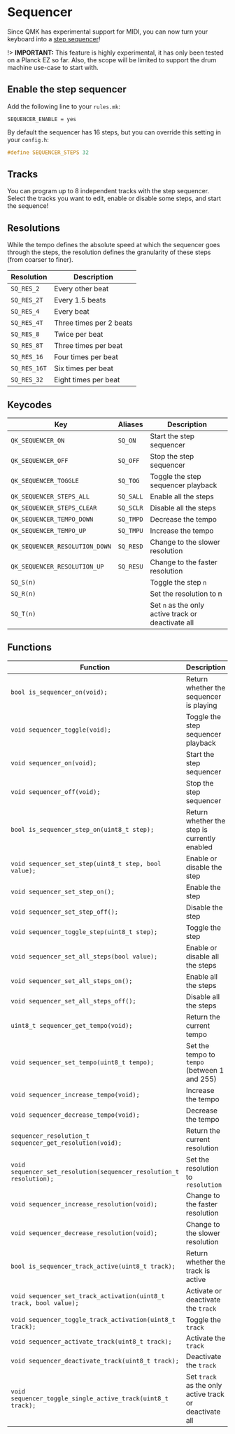 # Sequencer

Since QMK has experimental support for MIDI, you can now turn your keyboard into a [step sequencer](https://en.wikipedia.org/wiki/Music_sequencer#Step_sequencers)!

!> **IMPORTANT:** This feature is highly experimental, it has only been tested on a Planck EZ so far. Also, the scope will be limited to support the drum machine use-case to start with.

## Enable the step sequencer

Add the following line to your `rules.mk`:

```make
SEQUENCER_ENABLE = yes
```

By default the sequencer has 16 steps, but you can override this setting in your `config.h`:

```c
#define SEQUENCER_STEPS 32
```

## Tracks

You can program up to 8 independent tracks with the step sequencer. Select the tracks you want to edit, enable or disable some steps, and start the sequence!

## Resolutions

While the tempo defines the absolute speed at which the sequencer goes through the steps, the resolution defines the granularity of these steps (from coarser to finer).

|Resolution   |Description            |
|----------   |-----------            |
|`SQ_RES_2`   |Every other beat       |
|`SQ_RES_2T`  |Every 1.5 beats        |
|`SQ_RES_4`   |Every beat             |
|`SQ_RES_4T`  |Three times per 2 beats|
|`SQ_RES_8`   |Twice per beat         |
|`SQ_RES_8T`  |Three times per beat   |
|`SQ_RES_16`  |Four times per beat    |
|`SQ_RES_16T` |Six times per beat     |
|`SQ_RES_32`  |Eight times per beat   |

## Keycodes

|Key                            |Aliases  |Description                                        |
|-------------------------------|---------|---------------------------------------------------|
|`QK_SEQUENCER_ON`              |`SQ_ON`  |Start the step sequencer                           |
|`QK_SEQUENCER_OFF`             |`SQ_OFF` |Stop the step sequencer                            |
|`QK_SEQUENCER_TOGGLE`          |`SQ_TOG` |Toggle the step sequencer playback                 |
|`QK_SEQUENCER_STEPS_ALL`       |`SQ_SALL`|Enable all the steps                               |
|`QK_SEQUENCER_STEPS_CLEAR`     |`SQ_SCLR`|Disable all the steps                              |
|`QK_SEQUENCER_TEMPO_DOWN`      |`SQ_TMPD`|Decrease the tempo                                 |
|`QK_SEQUENCER_TEMPO_UP`        |`SQ_TMPU`|Increase the tempo                                 |
|`QK_SEQUENCER_RESOLUTION_DOWN` |`SQ_RESD`|Change to the slower resolution                    |
|`QK_SEQUENCER_RESOLUTION_UP`   |`SQ_RESU`|Change to the faster resolution                    |
|`SQ_S(n)`                      |         |Toggle the step `n`                                |
|`SQ_R(n)`                      |         |Set the resolution to n                            |
|`SQ_T(n)`                      |         |Set `n` as the only active track or deactivate all |

## Functions

|Function                                                             |Description                                            |
|--------                                                             |-----------                                            |
|`bool is_sequencer_on(void);`                                        |Return whether the sequencer is playing                |
|`void sequencer_toggle(void);`                                       |Toggle the step sequencer playback                     |
|`void sequencer_on(void);`                                           |Start the step sequencer                               |
|`void sequencer_off(void);`                                          |Stop the step sequencer                                |
|`bool is_sequencer_step_on(uint8_t step);`                           |Return whether the step is currently enabled           |
|`void sequencer_set_step(uint8_t step, bool value);`                 |Enable or disable the step                             |
|`void sequencer_set_step_on();`                                      |Enable the step                                        |
|`void sequencer_set_step_off();`                                     |Disable the step                                       |
|`void sequencer_toggle_step(uint8_t step);`                          |Toggle the step                                        |
|`void sequencer_set_all_steps(bool value);`                          |Enable or disable all the steps                        |
|`void sequencer_set_all_steps_on();`                                 |Enable all the steps                                   |
|`void sequencer_set_all_steps_off();`                                |Disable all the steps                                  |
|`uint8_t sequencer_get_tempo(void);`                                 |Return the current tempo                               |
|`void sequencer_set_tempo(uint8_t tempo);`                           |Set the tempo to `tempo` (between 1 and 255)           |
|`void sequencer_increase_tempo(void);`                               |Increase the tempo                                     |
|`void sequencer_decrease_tempo(void);`                               |Decrease the tempo                                     |
|`sequencer_resolution_t sequencer_get_resolution(void);`             |Return the current resolution                          |
|`void sequencer_set_resolution(sequencer_resolution_t resolution);`  |Set the resolution to `resolution`                     |
|`void sequencer_increase_resolution(void);`                          |Change to the faster resolution                        |
|`void sequencer_decrease_resolution(void);`                          |Change to the slower resolution                        |
|`bool is_sequencer_track_active(uint8_t track);`                     |Return whether the track is active                     |
|`void sequencer_set_track_activation(uint8_t track, bool value);`    |Activate or deactivate the `track`                     |
|`void sequencer_toggle_track_activation(uint8_t track);`             |Toggle the `track`                                     |
|`void sequencer_activate_track(uint8_t track);`                      |Activate the `track`                                   |
|`void sequencer_deactivate_track(uint8_t track);`                    |Deactivate the `track`                                 |
|`void sequencer_toggle_single_active_track(uint8_t track);`          |Set `track` as the only active track or deactivate all |
